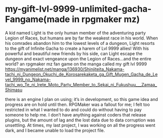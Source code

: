 # my-gift-lvl-9999-unlimited-gacha-Fangame(made in rpgmaker mz)
A kid named Light is the only human member of the adventuring party Legion of Races, but humans are by far the weakest race in his world. When his comrades abandon him to the lowest levels of a dungeon, Light resorts to the gift of Infinite Gacha to create a harem of Lvl 9999 allies! With his powerful and beautiful new friends by his side, can Light escape the dungeon and exact vengeance upon the Legion of Races...and the entire world?
an rpgmaker mz fan game on the manga called my gift lvl 9999 
https://myanimelist.net/manga/136930/Shinjiteita_Nakama-tachi_ni_Dungeon_Okuchi_de_Korosarekaketa_ga_Gift_Mugen_Gacha_de_Level_9999_no_Nakama-tachi_wo_Te_ni_Irete_Moto_Party_Member_to_Sekai_ni_Fukushuu___Zamaa_Shimasu





there is an engine I plan on using; it’s in development, so this game idea and progress are on hold until then. RPGMaker was a fallout for me; I felt too restricted in what I wanted to do and could do without having to pay someone to help me. I don’t have anything against coders that release plugins, but the amount of lag and the lost data due to data corruption was unsettling. At times, my last project, I was working on all the progress went dark, and I became unable to load the project file.

